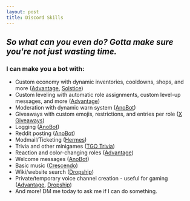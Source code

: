 ```yaml
---
layout: post
title: Discord Skills
---
```

## <i>So what can you even do? Gotta make sure you're not just wasting time.</i>
### I can make you a bot with:
- Custom economy with dynamic inventories, cooldowns, shops, and more ([Advantage](https://anorakx.github.io/advantage), [Solstice](https://anorakx.github.io/solstice))
- Custom leveling with automatic role assignments, custom level-up messages, and more ([Advantage](https://anorakx.github.io/advantage))
- Moderation with dynamic warn system ([AnoBot](https://anorakx.github.io/anobot))
- Giveaways with custom emojis, restrictions, and entries per role ([X Giveaways](https://anorakx.github.io/xgiveaways))
- Logging ([AnoBot](https://anorakx.github.io/anobot))
- Reddit posting ([AnoBot](https://anorakx.github.io/anobot))
- Modmail/Ticketing ([Hermes](https://anorakx.github.io/hermes))
- Trivia and other minigames ([TGO Trivia](https://anorakx.github.io/tgotrivia))
- Reaction and color-changing roles ([Advantage](https://anorakx.github.io/advantage))
- Welcome messages ([AnoBot](https://anorakx.github.io/anobot))
- Basic music ([Crescendo](https://anorakx.github.io/crescendo))
- Wiki/website search ([Dropship](https://anorakx.github.io/dropship))
- Private/temporary voice channel creation - useful for gaming ([Advantage](https://anorakx.github.io/advantage), [Dropship](https://anorakx.github.io/dropship))
- And more! DM me today to ask me if I can do something.
